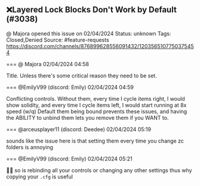 ## ❌Layered Lock Blocks Don't Work by Default (#3038)
@ Majora opened this issue on 02/04/2024
Status: unknown
Tags: Closed,Denied
Source: #feature-requests https://discord.com/channels/876899628556091432/1203565107750375454


=== @ Majora 02/04/2024 04:58

Title. Unless there's some critical reason they need to be set.

=== @EmilyV99 (discord: Emily) 02/04/2024 04:59

Conflicting controls.
Without them, every time I cycle items right, I would show solidity, and every time I cycle items left, I would start running at 8x speed
(w/q)
Default them being bound prevents these issues, and having the ABILITY to unbind them lets you remove them if you WANT to.

=== @arceusplayer11 (discord: Deedee) 02/04/2024 05:19

sounds like the issue here is that setting them every time you change zc folders is annoying

=== @EmilyV99 (discord: Emily) 02/04/2024 05:21

🤷‍♀️ so is rebinding all your controls
or changing any other settings
thus why copying your `.cfg` is useful
